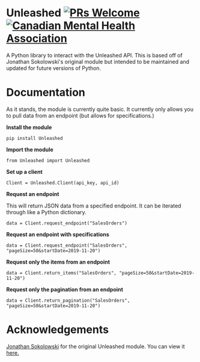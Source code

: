 # Unleashed [![PRs Welcome](https://img.shields.io/badge/PRs-welcome-brightgreen.svg?style=flat-square)](http://makeapullrequest.com) [![Canadian Mental Health Association](https://i.imgur.com/GvXBeY4.png)](https://cmha.ca/donate)
A Python library to interact with the Unleashed API. This is based off of Jonathan Sokolowski's original module but intended to be maintained and updated for future versions of Python.

# Documentation
As it stands, the module is currently quite basic. It currently only allows you to pull data from an endpoint (but allows for specifications.)

**Install the module**

`pip install Unleashed`

**Import the module**

`from Unleashed import Unleashed`

**Set up a client**

`Client = Unleashed.Client(api_key, api_id)`

**Request an endpoint**

This will return JSON data from a specified endpoint. It can be iterated through like a Python dictionary.

`data = Client.request_endpoint("SalesOrders")`

**Request an endpoint with specifications**

`data = Client.request_endpoint("SalesOrders", "pageSize=50&startDate=2019-11-20")`

**Request only the items from an endpoint**

`data = Client.return_items("SalesOrders", "pageSize=50&startDate=2019-11-20")`

**Request only the pagination from an endpoint**

`data = Client.return_pagination("SalesOrders", "pageSize=50&startDate=2019-11-20")`

# Acknowledgements
[Jonathan Sokolowski](https://github.com/jsok/) for the original Unleashed module. You can view it [here.](https://github.com/jsok/unleashed)
